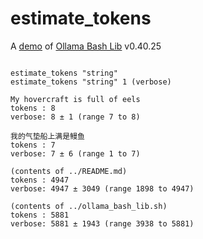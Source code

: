 # estimate_tokens

A [demo](../README.md#demos) of [Ollama Bash Lib](https://github.com/attogram/ollama-bash-lib) v0.40.25
```

estimate_tokens "string"
estimate_tokens "string" 1 (verbose)

My hovercraft is full of eels
tokens : 8
verbose: 8 ± 1 (range 7 to 8)

我的气垫船上满是鳗鱼
tokens : 7
verbose: 7 ± 6 (range 1 to 7)

(contents of ../README.md)
tokens : 4947
verbose: 4947 ± 3049 (range 1898 to 4947)

(contents of ../ollama_bash_lib.sh)
tokens : 5881
verbose: 5881 ± 1943 (range 3938 to 5881)
```
